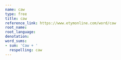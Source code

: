 ```yaml
---
name: caw
type: free
title: caw
reference_link: https://www.etymonline.com/word/caw
root_name: 
root_language: 
denotation: 
word_sums:
- sum: 'Caw + '
  respelling: caw
---
```

